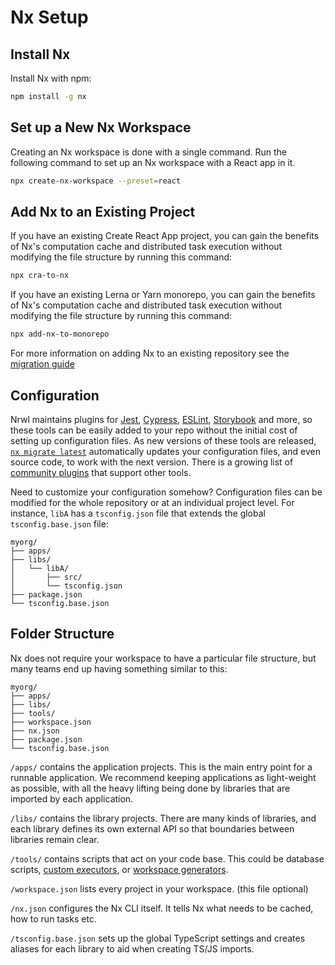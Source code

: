 # Nx Setup

## Install Nx

Install Nx with npm:

```bash
npm install -g nx
```

## Set up a New Nx Workspace

Creating an Nx workspace is done with a single command. Run the following command to set up an Nx workspace with a React app in it.

```bash
npx create-nx-workspace --preset=react
```

## Add Nx to an Existing Project

If you have an existing Create React App project, you can gain the benefits of Nx's computation cache and distributed task execution without modifying the file structure by running this command:

```bash
npx cra-to-nx
```

If you have an existing Lerna or Yarn monorepo, you can gain the benefits of Nx's computation cache and distributed task execution without modifying the file structure by running this command:

```bash
npx add-nx-to-monorepo
```

For more information on adding Nx to an existing repository see the [migration guide](/react/migration/migration-cra)

## Configuration

Nrwl maintains plugins for [Jest](/{{framework}}/jest/overview), [Cypress](/{{framework}}/cypress/overview), [ESLint](/{{framework}}/linter/eslint), [Storybook](/{{framework}}/storybook/overview) and more, so these tools can be easily added to your repo without the initial cost of setting up configuration files. As new versions of these tools are released, [`nx migrate latest`](/{{framework}}/core-concepts/updating-nx) automatically updates your configuration files, and even source code, to work with the next version. There is a growing list of [community plugins](/community) that support other tools.

Need to customize your configuration somehow? Configuration files can be modified for the whole repository or at an individual project level. For instance, `libA` has a `tsconfig.json` file that extends the global `tsconfig.base.json` file:

```treeview
myorg/
├── apps/
├── libs/
│   └── libA/
│       ├── src/
│       └── tsconfig.json
├── package.json
└── tsconfig.base.json
```

## Folder Structure

Nx does not require your workspace to have a particular file structure, but many teams end up having something similar to this:

```treeview
myorg/
├── apps/
├── libs/
├── tools/
├── workspace.json
├── nx.json
├── package.json
└── tsconfig.base.json
```

`/apps/` contains the application projects. This is the main entry point for a runnable application. We recommend keeping applications as light-weight as possible, with all the heavy lifting being done by libraries that are imported by each application.

`/libs/` contains the library projects. There are many kinds of libraries, and each library defines its own external API so that boundaries between libraries remain clear.

`/tools/` contains scripts that act on your code base. This could be database scripts, [custom executors](/{{framework}}/executors/creating-custom-builders), or [workspace generators](/{{framework}}/generators/workspace-generators).

`/workspace.json` lists every project in your workspace. (this file optional)

`/nx.json` configures the Nx CLI itself. It tells Nx what needs to be cached, how to run tasks etc.

`/tsconfig.base.json` sets up the global TypeScript settings and creates aliases for each library to aid when creating TS/JS imports.
